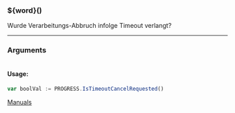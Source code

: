 ﻿### ${word}()
Wurde Verarbeitungs-Abbruch infolge Timeout verlangt?

----

### Arguments
```ts
```
#### Usage:
```ts
var boolVal := PROGRESS.IsTimeoutCancelRequested()
```

[Manuals](https://manuals.opacc.ch/docs/doku2401/F-Script/ScriptBlockFunc.PROGRESS.IsTimeoutCancelRequested.html)
